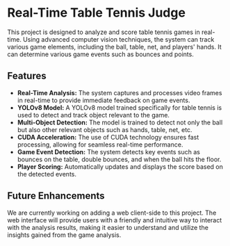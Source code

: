 
<h1>Real-Time Table Tennis Judge</h1>
<p>This project is designed to analyze and score table tennis games in real-time. Using advanced computer vision techniques, the system can track various game elements, including the ball, table, net, and players' hands. It can determine various game events such as bounces and points.</p>
<h2>Features</h2>
<ul>
  <li><strong>Real-Time Analysis:</strong> The system captures and processes video frames in real-time to provide immediate feedback on game events.</li>
  <li><strong>YOLOv8 Model:</strong> A YOLOv8 model trained specifically for table tennis is used to detect and track object relevant to the game.</li>
  <li><strong>Multi-Object Detection:</strong> The model is trained to detect not only the ball but also other relevant objects such as hands, table, net, etc.</li>
  <li><strong>CUDA Acceleration:</strong> The use of CUDA technology ensures fast processing, allowing for seamless real-time performance.</li>
  <li><strong>Game Event Detection:</strong> The system detects key events such as bounces on the table, double bounces, and when the ball hits the floor.</li>
  <li><strong>Player Scoring:</strong> Automatically updates and displays the score based on the detected events.</li>
</ul>
<h2>Future Enhancements</h2>
<p>We are currently working on adding a web client-side to this project. The web interface will provide users with a friendly and intuitive way to interact with the analysis results, making it easier to understand and utilize the insights gained from the game analysis.</p>
